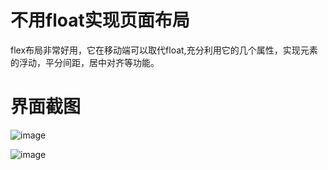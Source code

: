# 不用float实现页面布局

flex布局非常好用，它在移动端可以取代float,充分利用它的几个属性，实现元素的浮动，平分间距，居中对齐等功能。

# 界面截图

![image](http://odqbl6uo4.bkt.clouddn.com/jieping1.png)

![image](http://odqbl6uo4.bkt.clouddn.com/jieping2.png)
